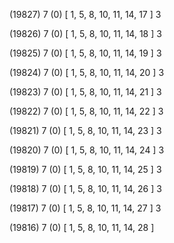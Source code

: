 (19827) 7 (0) [ 1, 5, 8, 10, 11, 14, 17 ] 3 


(19826) 7 (0) [ 1, 5, 8, 10, 11, 14, 18 ] 3 


(19825) 7 (0) [ 1, 5, 8, 10, 11, 14, 19 ] 3 


(19824) 7 (0) [ 1, 5, 8, 10, 11, 14, 20 ] 3 


(19823) 7 (0) [ 1, 5, 8, 10, 11, 14, 21 ] 3 


(19822) 7 (0) [ 1, 5, 8, 10, 11, 14, 22 ] 3 


(19821) 7 (0) [ 1, 5, 8, 10, 11, 14, 23 ] 3 


(19820) 7 (0) [ 1, 5, 8, 10, 11, 14, 24 ] 3 


(19819) 7 (0) [ 1, 5, 8, 10, 11, 14, 25 ] 3 


(19818) 7 (0) [ 1, 5, 8, 10, 11, 14, 26 ] 3 


(19817) 7 (0) [ 1, 5, 8, 10, 11, 14, 27 ] 3 


(19816) 7 (0) [ 1, 5, 8, 10, 11, 14, 28 ]  


